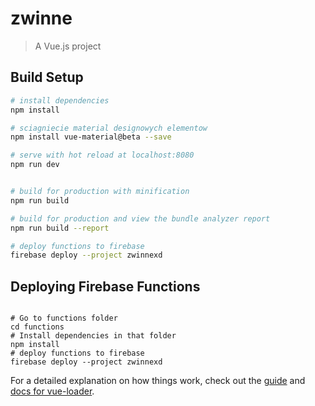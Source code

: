 # zwinne

> A Vue.js project

## Build Setup

``` bash
# install dependencies
npm install

# sciagniecie material designowych elementow
npm install vue-material@beta --save

# serve with hot reload at localhost:8080
npm run dev


# build for production with minification
npm run build

# build for production and view the bundle analyzer report
npm run build --report

# deploy functions to firebase
firebase deploy --project zwinnexd
```

## Deploying Firebase Functions
```

# Go to functions folder
cd functions
# Install dependencies in that folder
npm install
# deploy functions to firebase
firebase deploy --project zwinnexd

```

For a detailed explanation on how things work, check out the [guide](http://vuejs-templates.github.io/webpack/) and [docs for vue-loader](http://vuejs.github.io/vue-loader).

